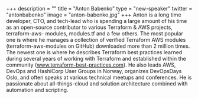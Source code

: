 +++
description = ""
title = "Anton Babenko"
type = "new-speaker"
twitter = "antonbabenko"
image = "anton-babenko.jpg"
+++
Anton is a long time developer, CTO, and tech-lead who is spending a large amount of his
time as an open-source contributor to various Terraform &amp; AWS projects, terraform-aws-
modules, modules.tf and a few others. The most popular one is where he manages a
collection of verified Terraform AWS modules (terraform-aws-modules on GitHub)
downloaded more than 2 million times. The newest one is where he describes Terraform
best practices learned during several years of working with Terraform and established within
the community (www.terraform-best-practices.com). He also leads AWS, DevOps and
HashiCorp User Groups in Norway, organizes DevOpsDays Oslo, and often speaks at
various technical meetups and conferences. He is passionate about all-things-cloud and
solution architecture combined with automation and scripting.
